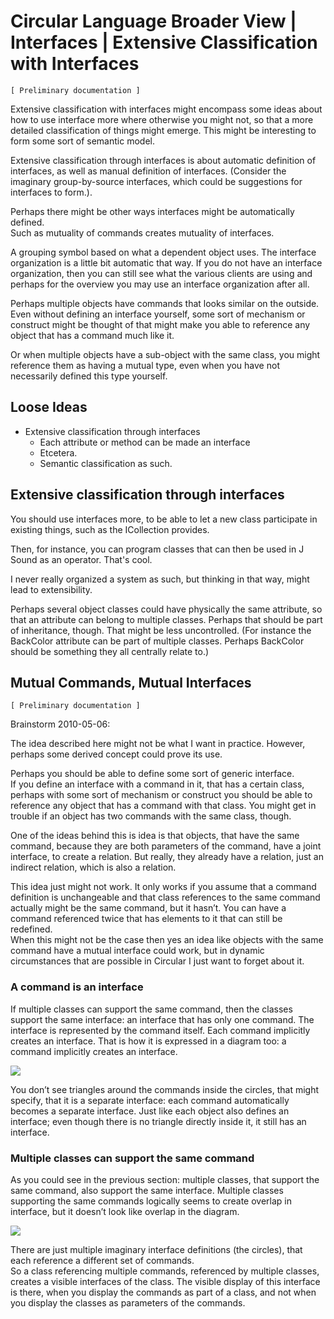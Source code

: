 ﻿Circular Language Broader View | Interfaces | Extensive Classification with Interfaces
======================================================================================

`[ Preliminary documentation ]`

Extensive classification with interfaces might encompass some ideas about how to use interface more where otherwise you might not, so that a more detailed classification of things might emerge. This might be interesting to form some sort of semantic model.

Extensive classification through interfaces is about automatic definition of interfaces, as well as manual definition of interfaces. (Consider the imaginary group-by-source interfaces, which could be suggestions for interfaces to form.).

Perhaps there might be other ways interfaces might be automatically defined.  
Such as mutuality of commands creates mutuality of interfaces.

A grouping symbol based on what a dependent object uses. The interface organization is a little bit automatic that way. If you do not have an interface organization, then you can still see what the various clients are using and perhaps for the overview you may use an interface organization after all.

Perhaps multiple objects have commands that looks similar on the outside. Even without defining an interface yourself, some sort of mechanism or construct might be thought of that might make you able to reference any object that has a command much like it.

Or when multiple objects have a sub-object with the same class, you might reference them as having a mutual type, even when you have not necessarily defined this type yourself.

## Loose Ideas

- Extensive classification through interfaces
    - Each attribute or method can be made an interface 
    - Etcetera.
    - Semantic classification as such.

## Extensive classification through interfaces

You should use interfaces more, to be able to let a new class participate in existing things, such as the ICollection provides.

Then, for instance, you can program classes that can then be used in J Sound as an operator. That's cool.

I never really organized a system as such, but thinking in that way, might lead to extensibility.

Perhaps several object classes could have physically the same attribute, so that an attribute can belong to multiple classes. Perhaps that should be part of inheritance, though. That might be less uncontrolled. (For instance the BackColor attribute can be part of multiple classes. Perhaps BackColor should be something they all centrally relate to.)

## Mutual Commands, Mutual Interfaces

`[ Preliminary documentation ]`

Brainstorm 2010-05-06:

The idea described here might not be what I want in practice. However, perhaps some derived concept could prove its use.

Perhaps you should be able to define some sort of generic interface.  
If you define an interface with a command in it, that has a certain class, perhaps with some sort of mechanism or construct you should be able to reference any object that has a command with that class. You might get in trouble if an object has two commands with the same class, though.

One of the ideas behind this is idea is that objects, that have the same command, because they are both parameters of the command, have a joint interface, to create a relation. But really, they already have a relation, just an indirect relation, which is also a relation.

This idea just might not work. It only works if you assume that a command definition is unchangeable and that class references to the same command actually might be the same command, but it hasn’t. You can have a command referenced twice that has elements to it that can still be redefined.  
When this might not be the case then yes an idea like objects with the same command have a mutual interface could work, but in dynamic circumstances that are possible in Circular I just want to forget about it.

### A command is an interface

If multiple classes can support the same command, then the classes support the same interface: an interface that has only one command. The interface is represented by the command itself. Each command implicitly creates an interface. That is how it is expressed in a diagram too: a command implicitly creates an interface.

![](images/21.%20Mutual%20Commands,%20Mutual%20Interfaces%20(Unfinished).001.png)

You don’t see triangles around the commands inside the circles, that might specify, that it is a separate interface: each command automatically becomes a separate interface. Just like each object also defines an interface; even though there is no triangle directly inside it, it still has an interface.

### Multiple classes can support the same command

As you could see in the previous section: multiple classes, that support the same command, also support the same interface. Multiple classes supporting the same commands logically seems to create overlap in interface, but it doesn’t look like overlap in the diagram.

![](images/21.%20Mutual%20Commands,%20Mutual%20Interfaces%20(Unfinished).002.png)

There are just multiple imaginary interface definitions (the circles), that each reference a different set of commands.  
So a class referencing multiple commands, referenced by multiple classes, creates a visible interfaces of the class. The visible display of this interface is there, when you display the commands as part of a class, and not when you display the classes as parameters of the commands.